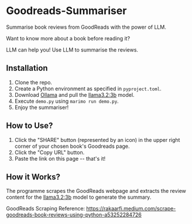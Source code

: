 # Goodreads-Summariser

Summarise book reviews from GoodReads with the power of LLM.

Want to know more about a book before reading it?

LLM can help you! Use LLM to summarise the reviews.

## Installation

1. Clone the repo.
2. Create a Python environment as specified in `pyproject.toml`.
3. Download [Ollama](https://ollama.com/) and pull the [llama3.2:3b](https://ollama.com/library/llama3.2) model.
4. Execute `demo.py` using `marimo run demo.py`.
5. Enjoy the summariser!

## How to Use?
1. Click the "SHARE" button (represented by an icon) in the upper right corner of your chosen book's Goodreads page.
2. Click the "Copy URL" button.
3. Paste the link on this page -- that's it!

## How it Works?
The programme scrapes the GoodReads webpage and extracts the review content for the [llama3.2:3b](https://ollama.com/library/llama3.2) model to generate the summary.

GoodReads Scraping Reference: https://rakaarfi.medium.com/scrape-goodreads-book-reviews-using-python-a53252284726
